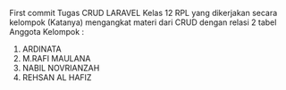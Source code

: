 First commit Tugas CRUD LARAVEL Kelas 12 RPL yang dikerjakan secara kelompok (Katanya) mengangkat materi dari CRUD dengan relasi 2 tabel
Anggota Kelompok :
1. ARDINATA
2. M.RAFI MAULANA
3. NABIL NOVRIANZAH
4. REHSAN AL HAFIZ
